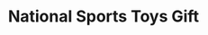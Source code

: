 ---
title: "National Sports Toys Gift"
url: /thiruvananthapuram/national-sports-toys-gift/
shop: toys
---